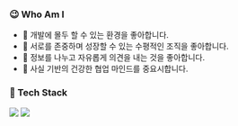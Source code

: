 

### 😉 Who Am I
- 🌱 개발에 몰두 할 수 있는 환경을 좋아합니다.
- 💖 서로를 존중하며 성장할 수 있는 수평적인 조직을 좋아합니다.
- 💬 정보를 나누고 자유롭게 의견을 내는 것을 좋아합니다. 
- 👯 사실 기반의 건강한 협업 마인드를 중요시합니다. 

### 🔭 Tech Stack
<img src="https://img.shields.io/badge/Javascript-F7DF1E?style=flat-square&logo=javascript&logoColor=white"/></a>
<img src="https://img.shields.io/badge/React-61DAFB?style=flat-square&logo=react&logoColor=white"/></a>


<!--
**moretz0921/moretz0921** is a ✨ _special_ ✨ repository because its `README.md` (this file) appears on your GitHub profile.

Here are some ideas to get you started:

- 🔭 I’m currently working on ...
- 🌱 I’m currently learning ...
- 👯 I’m looking to collaborate on ...
- 🤔 I’m looking for help with ...
- 💬 Ask me about ...
- 📫 How to reach me: ...
- 😄 Pronouns: ...
- ⚡ Fun fact: ...
-->
